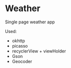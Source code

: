 # Weather
Single page weather app

Used:
 - okhttp
 - picasso
 - recyclerView + viewHolder
 - Gson
 - Geocoder
